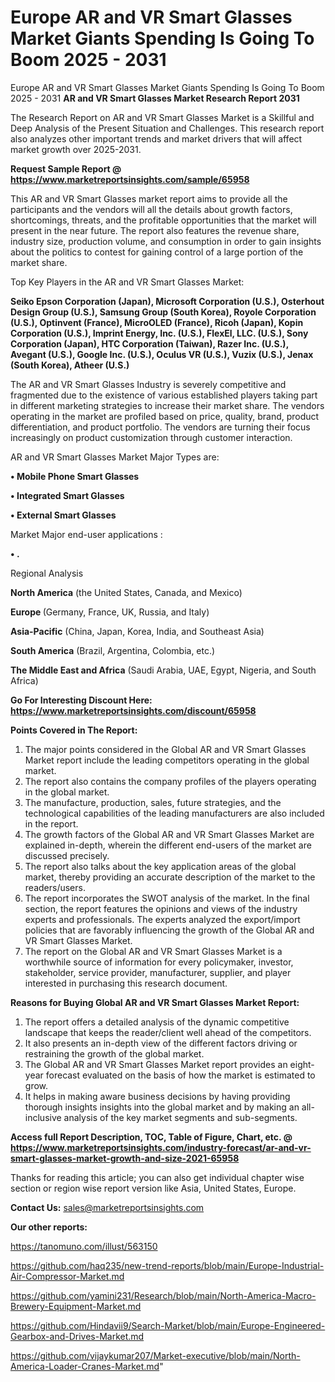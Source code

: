 # Europe AR and VR Smart Glasses Market Giants Spending Is Going To Boom 2025 - 2031
Europe AR and VR Smart Glasses Market Giants Spending Is Going To Boom 2025 - 2031
<strong>AR and VR Smart Glasses Market Research Report 2031</strong>

The Research Report on AR and VR Smart Glasses Market is a Skillful and Deep Analysis of the Present Situation and Challenges. This research report also analyzes other important trends and market drivers that will affect market growth over 2025-2031.

<strong>Request Sample Report @ <a href=https://www.marketreportsinsights.com/sample/65958>https://www.marketreportsinsights.com/sample/65958</a></strong>

This AR and VR Smart Glasses market report aims to provide all the participants and the vendors will all the details about growth factors, shortcomings, threats, and the profitable opportunities that the market will present in the near future. The report also features the revenue share, industry size, production volume, and consumption in order to gain insights about the politics to contest for gaining control of a large portion of the market share.

Top Key Players in the AR and VR Smart Glasses Market:

<strong>Seiko Epson Corporation (Japan), Microsoft Corporation (U.S.), Osterhout Design Group (U.S.), Samsung Group (South Korea), Royole Corporation (U.S.), Optinvent (France), MicroOLED (France), Ricoh (Japan), Kopin Corporation (U.S.), Imprint Energy, Inc. (U.S.), FlexEl, LLC. (U.S.), Sony Corporation (Japan), HTC Corporation (Taiwan), Razer Inc. (U.S.), Avegant (U.S.), Google Inc. (U.S.), Oculus VR (U.S.), Vuzix (U.S.), Jenax (South Korea), Atheer (U.S.)</strong>

The AR and VR Smart Glasses Industry is severely competitive and fragmented due to the existence of various established players taking part in different marketing strategies to increase their market share. The vendors operating in the market are profiled based on price, quality, brand, product differentiation, and product portfolio. The vendors are turning their focus increasingly on product customization through customer interaction.

AR and VR Smart Glasses Market Major Types are:

<strong>• Mobile Phone Smart Glasses

• Integrated Smart Glasses

• External Smart Glasses</strong>

Market Major end-user applications :

<strong>• .</strong>

Regional Analysis

</u><strong><b>North America</b></strong> (the United States, Canada, and Mexico)

<strong><b>Europe </b></strong>(Germany, France, UK, Russia, and Italy)

<strong><b>Asia-Pacific</b></strong> (China, Japan, Korea, India, and Southeast Asia)

<strong><b>South America</b></strong> (Brazil, Argentina, Colombia, etc.)

<strong><b>The Middle East and Africa</b></strong> (Saudi Arabia, UAE, Egypt, Nigeria, and South Africa)

<strong>Go For Interesting Discount Here: <a href=https://www.marketreportsinsights.com/discount/65958>https://www.marketreportsinsights.com/discount/65958</a></strong>

<strong>Points Covered in The Report:</strong>
<ol>
  <li>The major points considered in the Global AR and VR Smart Glasses Market report include the leading competitors operating in the global market.</li>
  <li>The report also contains the company profiles of the players operating in the global market.</li>
  <li>The manufacture, production, sales, future strategies, and the technological capabilities of the leading manufacturers are also included in the report.</li>
  <li>The growth factors of the Global AR and VR Smart Glasses Market are explained in-depth, wherein the different end-users of the market are discussed precisely.</li>
  <li>The report also talks about the key application areas of the global market, thereby providing an accurate description of the market to the readers/users.</li>
  <li>The report incorporates the SWOT analysis of the market. In the final section, the report features the opinions and views of the industry experts and professionals. The experts analyzed the export/import policies that are favorably influencing the growth of the Global AR and VR Smart Glasses Market.</li>
  <li>The report on the Global AR and VR Smart Glasses Market is a worthwhile source of information for every policymaker, investor, stakeholder, service provider, manufacturer, supplier, and player interested in purchasing this research document.</li>
</ol>
<strong>Reasons for Buying Global AR and VR Smart Glasses Market Report:</strong>

<ol>
  <li>The report offers a detailed analysis of the dynamic competitive landscape that keeps the reader/client well ahead of the competitors.</li>
  <li>It also presents an in-depth view of the different factors driving or restraining the growth of the global market.</li>
  <li>The Global AR and VR Smart Glasses Market report provides an eight-year forecast evaluated on the basis of how the market is estimated to grow.</li>
  <li>It helps in making aware business decisions by having providing thorough insights insights into the global market and by making an all-inclusive analysis of the key market segments and sub-segments.</li>
</ol>
<strong>Access full Report Description, TOC, Table of Figure, Chart, etc. @ <a href=https://www.marketreportsinsights.com/industry-forecast/ar-and-vr-smart-glasses-market-growth-and-size-2021-65958>https://www.marketreportsinsights.com/industry-forecast/ar-and-vr-smart-glasses-market-growth-and-size-2021-65958</a></strong>


Thanks for reading this article; you can also get individual chapter wise section or region wise report version like Asia, United States, Europe.

<strong>Contact Us:</strong>
sales@marketreportsinsights.com

<strong>Our other reports:</strong>

<a href=https://tanomuno.com/illust/563150>https://tanomuno.com/illust/563150</a>

<a href=https://github.com/haq235/new-trend-reports/blob/main/Europe-Industrial-Air-Compressor-Market.md>https://github.com/haq235/new-trend-reports/blob/main/Europe-Industrial-Air-Compressor-Market.md</a>

<a href=https://github.com/yamini231/Research/blob/main/North-America-Macro-Brewery-Equipment-Market.md>https://github.com/yamini231/Research/blob/main/North-America-Macro-Brewery-Equipment-Market.md</a>

<a href=https://github.com/Hindavii9/Search-Market/blob/main/Europe-Engineered-Gearbox-and-Drives-Market.md>https://github.com/Hindavii9/Search-Market/blob/main/Europe-Engineered-Gearbox-and-Drives-Market.md</a>

<a href=https://github.com/vijaykumar207/Market-executive/blob/main/North-America-Loader-Cranes-Market.md>https://github.com/vijaykumar207/Market-executive/blob/main/North-America-Loader-Cranes-Market.md</a>"

